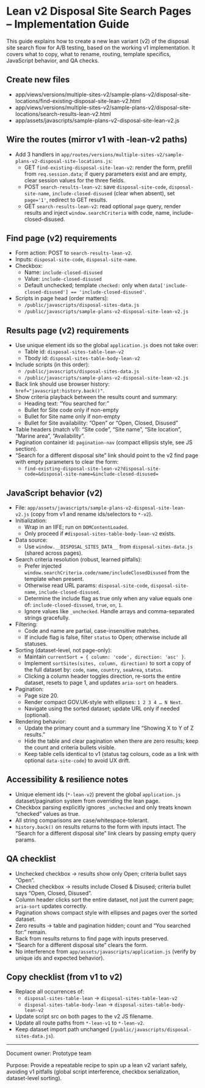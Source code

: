 # Lean v2 Disposal Site Search Pages – Implementation Guide

This guide explains how to create a new lean variant (v2) of the disposal site search flow for A/B testing, based on the working v1 implementation. It covers what to copy, what to rename, routing, template specifics, JavaScript behavior, and QA checks.

## Create new files

- app/views/versions/multiple-sites-v2/sample-plans-v2/disposal-site-locations/find-existing-disposal-site-lean-v2.html
- app/views/versions/multiple-sites-v2/sample-plans-v2/disposal-site-locations/search-results-lean-v2.html
- app/assets/javascripts/sample-plans-v2-disposal-site-lean-v2.js

## Wire the routes (mirror v1 with -lean-v2 paths)

- Add 3 handlers in `app/routes/versions/multiple-sites-v2/sample-plans-v2-disposal-site-locations.js`:
  - GET `find-existing-disposal-site-lean-v2`: render the form, prefill from `req.session.data`; if query parameters exist and are empty, clear session values for the three fields.
  - POST `search-results-lean-v2`: save `disposal-site-code`, `disposal-site-name`, `include-closed-disused` (clear when absent), set `page='1'`, redirect to GET results.
  - GET `search-results-lean-v2`: read optional `page` query, render results and inject `window.searchCriteria` with code, name, include-closed-disused.

## Find page (v2) requirements

- Form action: POST to `search-results-lean-v2`.
- Inputs: `disposal-site-code`, `disposal-site-name`.
- Checkbox:
  - Name: `include-closed-disused`
  - Value: `include-closed-disused`
  - Default unchecked; template `checked:` only when `data['include-closed-disused'] == 'include-closed-disused'`.
- Scripts in page head (order matters):
  - `/public/javascripts/disposal-sites-data.js`
  - `/public/javascripts/sample-plans-v2-disposal-site-lean-v2.js`

## Results page (v2) requirements

- Use unique element ids so the global `application.js` does not take over:
  - Table id: `disposal-sites-table-lean-v2`
  - Tbody id: `disposal-sites-table-body-lean-v2`
- Include scripts (in this order):
  - `/public/javascripts/disposal-sites-data.js`
  - `/public/javascripts/sample-plans-v2-disposal-site-lean-v2.js`
- Back link should use browser history: `href="javascript:history.back()"`.
- Show criteria playback between the results count and summary:
  - Heading text: “You searched for:”
  - Bullet for Site code only if non-empty
  - Bullet for Site name only if non-empty
  - Bullet for Site availability: “Open” or “Open, Closed, Disused”
- Table headers (match v1): “Site code”, “Site name”, “Site location”, “Marine area”, “Availability”.
- Pagination container id: `pagination-nav` (compact ellipsis style, see JS section).
- “Search for a different disposal site” link should point to the v2 find page with empty parameters to clear the form:
  - `find-existing-disposal-site-lean-v2?disposal-site-code=&disposal-site-name=&include-closed-disused=`

## JavaScript behavior (v2)

- File: `app/assets/javascripts/sample-plans-v2-disposal-site-lean-v2.js` (copy from v1 and rename ids/selectors to `*-v2`).
- Initialization:
  - Wrap in an IIFE; run on `DOMContentLoaded`.
  - Only proceed if `#disposal-sites-table-body-lean-v2` exists.
- Data source:
  - Use `window.__DISPOSAL_SITES_DATA__` from `disposal-sites-data.js` (shared across pages).
- Search criteria resolution (robust, learned pitfalls):
  - Prefer injected `window.searchCriteria.code/name/includeClosedDisused` from the template when present.
  - Otherwise read URL params: `disposal-site-code`, `disposal-site-name`, `include-closed-disused`.
  - Determine the include flag as true only when any value equals one of: `include-closed-disused`, `true`, `on`, `1`.
  - Ignore values like `_unchecked`. Handle arrays and comma-separated strings gracefully.
- Filtering:
  - Code and name are partial, case-insensitive matches.
  - If include flag is false, filter `status` to Open; otherwise include all statuses.
- Sorting (dataset-level, not page-only):
  - Maintain `currentSort = { column: 'code', direction: 'asc' }`.
  - Implement `sortSites(sites, column, direction)` to sort a copy of the full dataset by: `code`, `name`, `country`, `seaArea`, `status`.
  - Clicking a column header toggles direction, re-sorts the entire dataset, resets to page 1, and updates `aria-sort` on headers.
- Pagination:
  - Page size 20.
  - Render compact GOV.UK-style with ellipses: `1 2 3 4 … N Next`.
  - Navigate using the sorted dataset; update URL only if needed (optional).
- Rendering behavior:
  - Update the primary count and a summary line “Showing X to Y of Z results.”
  - Hide the table and clear pagination when there are zero results; keep the count and criteria bullets visible.
  - Keep table cells identical to v1 (status tag colours, code as a link with optional `data-site-code`) to avoid UX drift.

## Accessibility & resilience notes

- Unique element ids (`*-lean-v2`) prevent the global `application.js` dataset/pagination system from overriding the lean page.
- Checkbox parsing explicitly ignores `_unchecked` and only treats known “checked” values as true.
- All string comparisons are case/whitespace-tolerant.
- `history.back()` on results returns to the form with inputs intact. The “Search for a different disposal site” link clears by passing empty query params.

## QA checklist

- Unchecked checkbox → results show only Open; criteria bullet says “Open”.
- Checked checkbox → results include Closed & Disused; criteria bullet says “Open, Closed, Disused”.
- Column header clicks sort the entire dataset, not just the current page; `aria-sort` updates correctly.
- Pagination shows compact style with ellipses and pages over the sorted dataset.
- Zero results → table and pagination hidden; count and “You searched for:” remain.
- Back from results returns to find page with inputs preserved.
- “Search for a different disposal site” clears the form.
- No interference from `app/assets/javascripts/application.js` (verify by unique ids and expected behavior).

## Copy checklist (from v1 to v2)

- Replace all occurrences of:
  - `disposal-sites-table-lean` → `disposal-sites-table-lean-v2`
  - `disposal-sites-table-body-lean` → `disposal-sites-table-body-lean-v2`
- Update script src on both pages to the v2 JS filename.
- Update all route paths from `*-lean-v1` to `*-lean-v2`.
- Keep dataset import path unchanged (`/public/javascripts/disposal-sites-data.js`).

---

Document owner: Prototype team

Purpose: Provide a repeatable recipe to spin up a lean v2 variant safely, avoiding v1 pitfalls (global script interference, checkbox serialization, dataset-level sorting).


